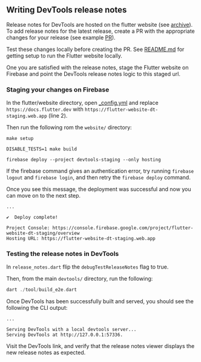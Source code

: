 ## Writing DevTools release notes
Release notes for DevTools are hosted on the flutter website (see [archive](https://docs.flutter.dev/development/tools/devtools/release-notes)).
To add release notes for the latest release, create a PR with the appropriate changes for your release (see example
[PR](https://github.com/flutter/website/pull/6791)).

Test these changes locally before creating the PR. See [README.md](https://github.com/flutter/website/blob/main/README.md)
for getting setup to run the Flutter website locally.

One you are satisfied with the release notes, stage the Flutter website on Firebase and point the DevTools release notes
logic to this staged url.

### Staging your changes on Firebase
In the flutter/website directory, open [_config.yml](https://github.com/flutter/website/blob/main/_config.yml#L2)
and replace `https://docs.flutter.dev` with `https://flutter-website-dt-staging.web.app` (line 2).

Then run the following rom the `website/` directory:
```shell
make setup
```
```shell
DISABLE_TESTS=1 make build
```
```shell
firebase deploy --project devtools-staging --only hosting
```

If the firebase command gives an authentication error, try running `firebase logout` and `firebase login`,
and then retry the `firebase deploy` command.

Once you see this message, the deployment was successful and now you can move on to the next step.
```shell
...

✔  Deploy complete!

Project Console: https://console.firebase.google.com/project/flutter-website-dt-staging/overview
Hosting URL: https://flutter-website-dt-staging.web.app
```

### Testing the release notes in DevTools
In `release_notes.dart` flip the `debugTestReleaseNotes` flag to true. 

Then, from the main `devtools/` directory, run the following:
```dart
dart ./tool/build_e2e.dart
```

Once DevTools has been successfully built and served, you should see the following the CLI output:
```shell
...

Serving DevTools with a local devtools server...
Serving DevTools at http://127.0.0.1:57336.
```
Visit the DevTools link, and verify that the release notes viewer displays the new release notes as expected.
